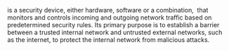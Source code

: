 is a security device, either hardware, software or a combination,  that monitors and controls incoming and outgoing network traffic based on predetermined security rules. Its primary purpose is to establish a barrier between a trusted internal network and untrusted external networks, such as the internet, to protect the internal network from malicious attacks.